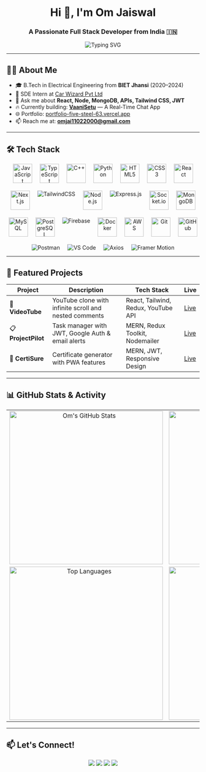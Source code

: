 <h1 align="center">Hi 👋, I'm Om Jaiswal</h1>
<h3 align="center">A Passionate Full Stack Developer from India 🇮🇳</h3>

<p align="center">
  <img src="https://readme-typing-svg.demolab.com?font=Fira+Code&duration=3000&pause=1000&center=true&width=435&lines=Full+Stack+MERN+Developer;React+%7C+Node+%7C+MongoDB+%7C+JWT;DSA+Lover+on+Leetcode;Always+learning+new+things" alt="Typing SVG" />
</p>

---

## 🧑‍💻 About Me

- 🎓 B.Tech in Electrical Engineering from **BIET Jhansi** (2020–2024)  
- 💼 SDE Intern at [Car Wizard Pvt Ltd](https://www.vahanhelp.in/)  
- 💬 Ask me about **React, Node, MongoDB, APIs, Tailwind CSS, JWT**  
- 🔥 Currently building: **[VaaniSetu](https://github.com/omjaiswal45)** — A Real-Time Chat App  
- 🌐 Portfolio: [portfolio-five-steel-63.vercel.app](https://portfolio-five-steel-63.vercel.app/)  
- 📫 Reach me at: **omjai11022000@gmail.com**

---

## 🛠️ Tech Stack

<div align="center" style="display: flex; flex-wrap: wrap; justify-content: center; gap: 20px;">

  <img src="https://cdn.jsdelivr.net/gh/devicons/devicon/icons/javascript/javascript-original.svg" title="JavaScript" width="50" height="50"/>
  <img src="https://cdn.jsdelivr.net/gh/devicons/devicon/icons/typescript/typescript-original.svg" title="TypeScript" width="50" height="50"/>
  <img src="https://cdn.jsdelivr.net/gh/devicons/devicon/icons/cplusplus/cplusplus-original.svg" title="C++" width="50" height="50"/>
  <img src="https://cdn.jsdelivr.net/gh/devicons/devicon/icons/python/python-original.svg" title="Python" width="50" height="50"/>
  <img src="https://cdn.jsdelivr.net/gh/devicons/devicon/icons/html5/html5-original.svg" title="HTML5" width="50" height="50"/>
  <img src="https://cdn.jsdelivr.net/gh/devicons/devicon/icons/css3/css3-original.svg" title="CSS3" width="50" height="50"/>
  <img src="https://cdn.jsdelivr.net/gh/devicons/devicon/icons/react/react-original.svg" title="React" width="50" height="50"/>
  <img src="https://cdn.jsdelivr.net/gh/devicons/devicon/icons/nextjs/nextjs-original.svg" title="Next.js" width="50" height="50"/>
  <img src="https://img.shields.io/badge/Tailwind_CSS-38B2AC?style=flat-square&logo=tailwind-css&logoColor=white" title="TailwindCSS"/>
  <img src="https://cdn.jsdelivr.net/gh/devicons/devicon/icons/nodejs/nodejs-original.svg" title="Node.js" width="50" height="50"/>
  <img src="https://img.shields.io/badge/Express.js-grey?style=flat-square&logo=express&logoColor=white" title="Express.js"/>
  <img src="https://cdn.jsdelivr.net/gh/devicons/devicon/icons/socketio/socketio-original.svg" title="Socket.io" width="50" height="50"/>
  <img src="https://cdn.jsdelivr.net/gh/devicons/devicon/icons/mongodb/mongodb-original.svg" title="MongoDB" width="50" height="50"/>
  <img src="https://cdn.jsdelivr.net/gh/devicons/devicon/icons/mysql/mysql-original.svg" title="MySQL" width="50" height="50"/>
  <img src="https://cdn.jsdelivr.net/gh/devicons/devicon/icons/postgresql/postgresql-original.svg" title="PostgreSQL" width="50" height="50"/>
  <img src="https://img.shields.io/badge/Firebase-ffca28?style=flat-square&logo=firebase&logoColor=black" title="Firebase"/>
  <img src="https://cdn.jsdelivr.net/gh/devicons/devicon/icons/docker/docker-original.svg" title="Docker" width="50" height="50"/>
  <img src="https://cdn.jsdelivr.net/gh/devicons/devicon/icons/amazonwebservices/amazonwebservices-original.svg" title="AWS" width="50" height="50"/>
  <img src="https://cdn.jsdelivr.net/gh/devicons/devicon/icons/git/git-original.svg" title="Git" width="50" height="50"/>
  <img src="https://cdn.jsdelivr.net/gh/devicons/devicon/icons/github/github-original.svg" title="GitHub" width="50" height="50"/>
  <img src="https://img.shields.io/badge/Postman-orange?style=flat-square&logo=postman&logoColor=white" title="Postman"/>
  <img src="https://img.shields.io/badge/VS_Code-007ACC?style=flat-square&logo=visual-studio-code&logoColor=white" title="VS Code"/>
  <img src="https://img.shields.io/badge/Axios-671DDF?style=flat-square&logo=axios&logoColor=white" title="Axios"/>
  <img src="https://img.shields.io/badge/Framer_Motion-EF5CFF?style=flat-square&logo=framer&logoColor=white" title="Framer Motion"/>

</div>



---

## 🌟 Featured Projects

| Project | Description | Tech Stack | Live |
|--------|-------------|------------|------|
| 🎥 **VideoTube** | YouTube clone with infinite scroll and nested comments | React, Tailwind, Redux, YouTube API | [Live](https://video-tube-orpin.vercel.app/) |
| 📋 **ProjectPilot** | Task manager with JWT, Google Auth & email alerts | MERN, Redux Toolkit, Nodemailer | [Live](https://project-pilot-om-jaiswals-projects-56697ee4.vercel.app/) |
| 📄 **CertiSure** | Certificate generator with PWA features | MERN, JWT, Responsive Design | [Live](https://certisure.vercel.app/) |

---

## 📊 GitHub Stats & Activity

<table align="center">
  <tr>
    <td align="center">
      <img src="https://github-readme-stats.vercel.app/api?username=omjaiswal45&show_icons=true&theme=radical" width="400" alt="Om's GitHub Stats" />
    </td>
    <td align="center">
      <img src="https://streak-stats.demolab.com?user=omjaiswal45&theme=radical&hide_border=true" width="400" alt="GitHub Streak" />
    </td>
  </tr>
  <tr>
    <td align="center">
      <img src="https://github-readme-stats.vercel.app/api/top-langs/?username=omjaiswal45&layout=compact&theme=radical" width="400" alt="Top Languages" />
    </td>
    <td align="center">
      <img src="https://github-readme-activity-graph.vercel.app/graph?username=omjaiswal45&theme=tokyo-night" width="400" alt="GitHub Activity Graph" />
    </td>
  </tr>
</table>

---

## 📫 Let's Connect!

<p align="center">
  <a href="https://www.linkedin.com/in/omjaiswal45/"><img src="https://img.shields.io/badge/-LinkedIn-blue?style=flat-square&logo=linkedin"/></a>
  <a href="https://github.com/omjaiswal45"><img src="https://img.shields.io/badge/-GitHub-black?style=flat-square&logo=github"/></a>
  <a href="https://leetcode.com/u/jaiswal45/"><img src="https://img.shields.io/badge/-LeetCode-orange?style=flat-square&logo=leetcode"/></a>
  <a href="mailto:omjai11022000@gmail.com"><img src="https://img.shields.io/badge/-Gmail-red?style=flat-square&logo=gmail"/></a>
</p>
